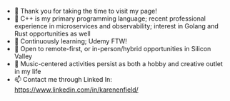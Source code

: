 - 👋 Thank you for taking the time to visit my page!
- 👀 C++ is my primary programming language; recent professional experience in microservices and observability; interest in Golang and Rust opportunities as well
- 🌱 Continuously learning; Udemy FTW!
- 💞️ Open to remote-first, or in-person/hybrid opportunities in Silicon Valley
- 🌱 Music-centered activities persist as both a hobby and creative outlet in my life
- 📫 Contact me through Linked In: https://www.linkedin.com/in/karenenfield/

<!---
KarenEnfield/KarenEnfield is a ✨ special ✨ repository because its `README.md` (this file) appears on your GitHub profile.
You can click the Preview link to take a look at your changes.
--->

